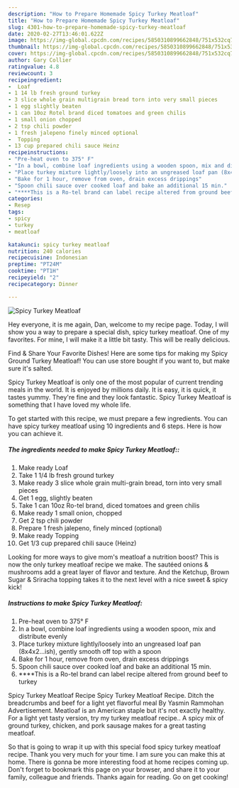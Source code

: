 ```yaml
---
description: "How to Prepare Homemade Spicy Turkey Meatloaf"
title: "How to Prepare Homemade Spicy Turkey Meatloaf"
slug: 4301-how-to-prepare-homemade-spicy-turkey-meatloaf
date: 2020-02-27T13:46:01.622Z
image: https://img-global.cpcdn.com/recipes/5850310899662848/751x532cq70/spicy-turkey-meatloaf-recipe-main-photo.jpg
thumbnail: https://img-global.cpcdn.com/recipes/5850310899662848/751x532cq70/spicy-turkey-meatloaf-recipe-main-photo.jpg
cover: https://img-global.cpcdn.com/recipes/5850310899662848/751x532cq70/spicy-turkey-meatloaf-recipe-main-photo.jpg
author: Gary Collier
ratingvalue: 4.8
reviewcount: 3
recipeingredient:
-  Loaf
- 1 14 lb fresh ground turkey
- 3 slice whole grain multigrain bread torn into very small pieces
- 1 egg slightly beaten
- 1 can 10oz Rotel brand diced tomatoes and green chilis
- 1 small onion chopped
- 2 tsp chili powder
- 1 fresh jalepeno finely minced optional
-  Topping
- 13 cup prepared chili sauce Heinz
recipeinstructions:
- "Pre-heat oven to 375° F"
- "In a bowl, combine loaf ingredients using a wooden spoon, mix and distribute evenly"
- "Place turkey mixture lightly/loosely into an ungreased loaf pan (8x4x2...ish), gently smooth off top with a spoon"
- "Bake for 1 hour, remove from oven, drain excess drippings"
- "Spoon chili sauce over cooked loaf and bake an additional 15 min."
- "****This is a Ro-tel brand can label recipe altered from ground beef to turkey"
categories:
- Resep
tags:
- spicy
- turkey
- meatloaf

katakunci: spicy turkey meatloaf
nutrition: 240 calories
recipecuisine: Indonesian
preptime: "PT24M"
cooktime: "PT1H"
recipeyield: "2"
recipecategory: Dinner

---
```



![Spicy Turkey Meatloaf](https://img-global.cpcdn.com/recipes/5850310899662848/751x532cq70/spicy-turkey-meatloaf-recipe-main-photo.jpg)

Hey everyone, it is me again, Dan, welcome to my recipe page. Today, I will show you a way to prepare a special dish, spicy turkey meatloaf. One of my favorites. For mine, I will make it a little bit tasty. This will be really delicious.

Find &amp; Share Your Favorite Dishes! Here are some tips for making my Spicy Ground Turkey Meatloaf! You can use store bought if you want to, but make sure it&#39;s salted.

Spicy Turkey Meatloaf is only one of the most popular of current trending meals in the world. It is enjoyed by millions daily. It is easy, it is quick, it tastes yummy. They're fine and they look fantastic. Spicy Turkey Meatloaf is something that I have loved my whole life.


To get started with this recipe, we must prepare a few ingredients. You can have spicy turkey meatloaf using 10 ingredients and 6 steps. Here is how you can achieve it.

##### The ingredients needed to make Spicy Turkey Meatloaf::

1. Make ready  Loaf
1. Take 1 1/4 lb fresh ground turkey
1. Make ready 3 slice whole grain multi-grain bread, torn into very small pieces
1. Get 1 egg, slightly beaten
1. Take 1 can 10oz Ro-tel brand, diced tomatoes and green chilis
1. Make ready 1 small onion, chopped
1. Get 2 tsp chili powder
1. Prepare 1 fresh jalepeno, finely minced (optional)
1. Make ready  Topping
1. Get 1/3 cup prepared chili sauce (Heinz)


Looking for more ways to give mom&#39;s meatloaf a nutrition boost? This is now the only turkey meatloaf recipe we make. The sautéed onions &amp; mushrooms add a great layer of flavor and texture. And the Ketchup, Brown Sugar &amp; Sriracha topping takes it to the next level with a nice sweet &amp; spicy kick! 

##### Instructions to make Spicy Turkey Meatloaf:

1. Pre-heat oven to 375° F
1. In a bowl, combine loaf ingredients using a wooden spoon, mix and distribute evenly
1. Place turkey mixture lightly/loosely into an ungreased loaf pan (8x4x2...ish), gently smooth off top with a spoon
1. Bake for 1 hour, remove from oven, drain excess drippings
1. Spoon chili sauce over cooked loaf and bake an additional 15 min.
1. ****This is a Ro-tel brand can label recipe altered from ground beef to turkey


Spicy Turkey Meatloaf Recipe Spicy Turkey Meatloaf Recipe. Ditch the breadcrumbs and beef for a light yet flavorful meal By Yasmin Rammohan Advertisement. Meatloaf is an American staple but it&#39;s not exactly healthy. For a light yet tasty version, try my turkey meatloaf recipe.. A spicy mix of ground turkey, chicken, and pork sausage makes for a great tasting meatloaf. 

So that is going to wrap it up with this special food spicy turkey meatloaf recipe. Thank you very much for your time. I am sure you can make this at home. There is gonna be more interesting food at home recipes coming up. Don't forget to bookmark this page on your browser, and share it to your family, colleague and friends. Thanks again for reading. Go on get cooking!
